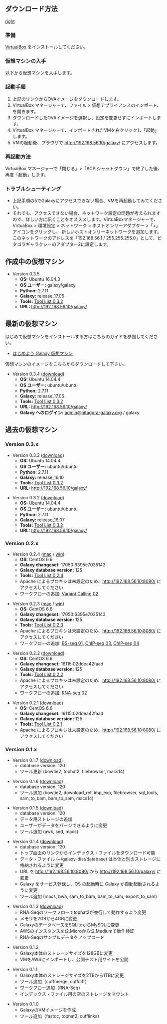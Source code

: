 
ダウンロード方法
----------------

[right](/File:Virtualbox-ova-128px.png "wikilink")

### 準備

[VirtualBox](https://www.virtualbox.org/) をインストールしてください。

### 仮想マシンの入手

以下から仮想マシンを入手します。

### 起動手順

1.  上記のリンクからOVAイメージをダウンロードします。
2.  VirtualBox マネージャーで、ファイル &gt; 仮想アプライアンスのインポート、を開きます。
3.  ダウンロードしたOVAイメージを選択し、設定を変更せずにインポートします。
4.  VirtualBox マネージャーで、インポートされたVMを右クリックし「起動」します。
5.  VMの起動後、ブラウザで <http://192.168.56.10/galaxy/> にアクセスします。

### 再起動方法

VirtualBox マネージャーで「閉じる」&gt;「ACPIシャットダウン」で終了した後、再度「起動」します。

### トラブルシューティング

-   上記手順の5でGalaxyにアクセスできない場合、VMを再起動してみてください。
-   それでも、アクセスできない場合、ネットワーク設定の問題が考えられますので、詳しい方に訊くことをオススメします。VirtuaBoxマネージャーで、VirtuaBox &gt; 環境設定 &gt; ネットワーク &gt; ホストオンリーアダプター &gt;「+」 アイコンをクリックし、 新しいホストオンリーネットワークを追加します。このネットワークのアドレスを「192.168.56.1 / 255.255.255.0」として、ピタゴラギャラクシーのアダプター2に設定します。

作成中の仮想マシン
------------------

-   Version 0.3.5
    -   **OS:** Ubuntu 16.04.3
    -   **OS ユーザー:** galaxy/galaxy
    -   **Python:** 2.7.11
    -   **Galaxy:** release_17.05
    -   **Tools:** [Tool List 0.3.2](https://docs.google.com/spreadsheets/d/1aVfXp5_dvt7I2EJ5LYeMH1Hzyx1ZAjv1QXwR5xmhT7M/edit?usp=sharing)
    -   **URL:** <http://192.168.56.10/galaxy/>

最新の仮想マシン
----------------

はじめて仮想マシンをインストールする方はこちらのガイドを参照してください。

-   [はじめよう Galaxy 仮想マシン](https://docs.google.com/document/d/15x92uQyS4lMQUUyTHyQqKz-6O4u64TQdQW9vcwvC4u0/edit?usp=sharing)

仮想マシンのイメージをこちらからダウンロードして下さい。

-   Version 0.3.4 ([download](http://download.pitagora-galaxy.org/data/release/Pitagora-Galaxy-0.3.4.ova))
    -   **OS:** Ubuntu 14.04.4
    -   **OS ユーザー:** ubuntu/ubuntu
    -   **Python:** 2.7.11
    -   **Galaxy:** release_17.05
    -   **Tools:** [Tool List 0.3.2](https://docs.google.com/spreadsheets/d/1aVfXp5_dvt7I2EJ5LYeMH1Hzyx1ZAjv1QXwR5xmhT7M/edit?usp=sharing)
    -   **URL:** <http://192.168.56.10/galaxy/>
    -   **Galaxy へのログイン:** admin@pitagora-galaxy.org / galaxy

過去の仮想マシン
----------------

### Version 0.3.x

-   Version 0.3.3 ([download](http://download.pitagora-galaxy.org/data/release/Pitagora-Galaxy-0.3.3.ova))
    -   **OS:** Ubuntu 14.04.4
    -   **OS ユーザー:** ubuntu/ubuntu
    -   **Python:** 2.7.11
    -   **Galaxy:** release_16.10
    -   **Tools:** [Tool List 0.3.2](https://docs.google.com/spreadsheets/d/1aVfXp5_dvt7I2EJ5LYeMH1Hzyx1ZAjv1QXwR5xmhT7M/edit?usp=sharing)
    -   **URL:** <http://192.168.56.10/galaxy/>

<!-- -->

-   Version 0.3.2 ([download](http://download.pitagora-galaxy.org/data/release/Pitagora-Galaxy-0.3.2-Mac.ova))
    -   **OS:** Ubuntu 14.04.4
    -   **OS ユーザー:** ubuntu/ubuntu
    -   **Python:** 2.7.11
    -   **Galaxy:** release_16.07
    -   **Tools:** [Tool List 0.3.2](https://docs.google.com/spreadsheets/d/1aVfXp5_dvt7I2EJ5LYeMH1Hzyx1ZAjv1QXwR5xmhT7M/edit?usp=sharing)
    -   **URL:** <http://192.168.56.10/galaxy/>

### Version 0.2.x

-   Version 0.2.4 ([mac](http://download.pitagora-galaxy.org/data/release/Pitagora-Galaxy-0.2.4-Mac.ova) / [win](http://download.pitagora-galaxy.org/data/release/Pitagora-Galaxy-0.2.4-Win.ova))
    -   **OS:** CentOS 6.6
    -   **Galaxy changeset:** 17050:6395e7035143
    -   **Galaxy database version:** 125
    -   **Tools:** [Tool List 0.2.4](https://drive.google.com/open?id=15P4Lu4N7GhTgqEaPFyedwWwpiNsqIGuwL-lLAxPXTEc)
    -   Apache によるプロキシは未設定のため、http://192.168.56.10:8080/ にアクセスしてください
    -   ワークフローの追加: [Variant Calling 02](/Workflow_Variant_Calling_02 "wikilink")

<!-- -->

-   Version 0.2.3 ([mac](http://download.pitagora-galaxy.org/data/release/Pitagora-Galaxy-0.2.3.ova) / [win](http://download.pitagora-galaxy.org/data/release/Pitagora-Galaxy-0.2.3-Win.ova))
    -   **OS:** CentOS 6.6
    -   **Galaxy changeset:** 17050:6395e7035143
    -   **Galaxy database version:** 125
    -   **Tools:** [Tool List 0.2.3](https://docs.google.com/spreadsheets/d/1dEpn4PoA_cOwD7RDHeGGmQ3dG1khgiF9G2COxEsqlwc)
    -   Apache によるプロキシは未設定のため、http://192.168.56.10:8080/ にアクセスしてください
    -   ワークフローの追加: [BS-seq 01](/Workflow_BS-seq_01 "wikilink"), [ChIP-seq 03](/Workflow_ChIP-seq_03 "wikilink"), [ChIP-seq 04](/Workflow_ChIP-seq_04 "wikilink")

<!-- -->

-   Version 0.2.2 ([download](http://download.pitagora-galaxy.org/data/release/Pitagora-Galaxy-0.2.2.ova))
    -   **OS:** CentOS 6.6
    -   **Galaxy changeset:** 16115:02ddea42faad
    -   **Galaxy database version:** 125
    -   **Tools:** [Tool List 0.2.2](https://docs.google.com/spreadsheets/d/114eKhwlDCUYVAHAMoz_QfaNJZHw2nCp-D5AoqOoAJXw)
    -   Apache によるプロキシは未設定のため、http://192.168.56.10:8080/ にアクセスしてください
    -   ワークフローの追加: [RNA-seq 02](/Workflow_RNA-seq_02 "wikilink")

<!-- -->

-   Version 0.2.1 ([download](http://download.pitagora-galaxy.org/data/release/Pitagora-Galaxy-0.2.1.ova))
    -   **OS:** CentOS 6.6
    -   **Galaxy changeset:** 16115:02ddea42faad
    -   **Galaxy database version:** 125
    -   **Tools:** [Tool List 0.2.1](https://docs.google.com/spreadsheets/d/1oECYODffa-Anrms50-Ktrz6w9RnsAoy5IUcgK7Ysd5Y)
    -   Apache によるプロキシは未設定のため、http://192.168.56.10:8080/ にアクセスしてください

### Version 0.1.x

-   Version 0.1.7 ([download](http://download.pitagora-galaxy.org/data/release/Pitagora-Galaxy-0.1.7.ova))
    -   database version: 120
    -   ツール更新 (bowtie2, tophat2, filebrowser, macs14)

<!-- -->

-   Version 0.1.6 ([download](http://download.pitagora-galaxy.org/data/release/Pitagora-Galaxy-0.1.6.ova))
    -   database version: 120
    -   ツール追加 (bowtie2, download_ref, imp_exp, filebrowser, sql_tools, sam_to_bam, bam_to_sam, macs14)

<!-- -->

-   Version 0.1.5 ([download](http://download.pitagora-galaxy.org/data/release/Pitagora-Galaxy-0.1.5.ova))
    -   database version: 120
    -   データ用ストレージの追加
    -   ユーザーがデータをパージできるように変更
    -   ツール追加 (awk, sed, macs)

<!-- -->

-   Version 0.1.4 ([download](http://download.pitagora-galaxy.org/data/release/Pitagora-Galaxy-0.1.4.ova))
    -   database version: 120
    -   トップ画面のリンクからインデックス・ファイルをダウンロード可能
    -   データ・ファイル (~/galaxy-dist/database) は本体と別のストレージに格納されるように変更
    -   URL を <http://192.168.56.10:8080/> から <http://192.168.56.10/galaxy/> に変更
    -   Galaxy をサービス登録し、OS の起動時に Galaxy が自動起動されるように変更
    -   ツール追加 (macs, bwa, sam_to_bam, bam_to_sam, export_to_sam)

<!-- -->

-   Version 0.1.3 ([download](http://download.pitagora-galaxy.org/data/release/Pitagora-Galaxy-0.1.3.ova))
    -   RNA-Seqのワークフローでtophat2が並行して動作するよう変更
    -   メモリを2GBから4GBに変更
    -   GalaxyのデータベースをSQLiteからMySQLに変更
    -   AWSのインスタンスをt2.Microからt2.Mediumで動作検証
    -   RNA-Seqのサンプルデータをアップロード

<!-- -->

-   Version 0.1.2
    -   Galaxy本体のストレージサイズを128GBに変更
    -   VMをAWSにインポートし、公開テスト用サイトを公開

<!-- -->

-   Version 0.1.1
    -   Galaxy本体のストレージサイズを2TBから1TBに変更
    -   ツール追加（cuffmerge, cuffdiff）
    -   ワークフロー追加（RNA-Seq）
    -   インデックス・ファイル用の空のストレージをマウント

<!-- -->

-   Version 0.1.0
    -   GalaxyのVMイメージを作成
    -   ツール追加（fastqc, tophat2, cufflinks）
